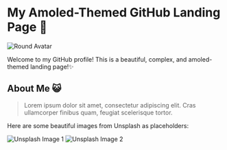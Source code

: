 # My Amoled-Themed GitHub Landing Page 🌌

![Round Avatar](https://via.placeholder.com/150)<!-- AI-chan: This is your round avatar. Replace the URL with your image link. (＾▽＾) -->

Welcome to my GitHub profile! This is a beautiful, complex, and amoled-themed landing page!✨

## About Me 😺

>Lorem ipsum dolor sit amet, consectetur adipiscing elit. Cras ullamcorper finibus quam, feugiat scelerisque tortor. <!-- AI-chan: Insert your description text here, nya! -->

Here are some beautiful images from Unsplash as placeholders:

![Unsplash Image 1](https://source.unsplash.com/random/800x600) <!-- AI-chan: Replace the URL with your desired image link. (ฅ^･ｪ･^ฅ) -->
![Unsplash Image 2](https://source.unsplash.com/user/erondu) <!-- AI-chan: Replace the URL with your desired image link. (*＾ｖ＾) -->

